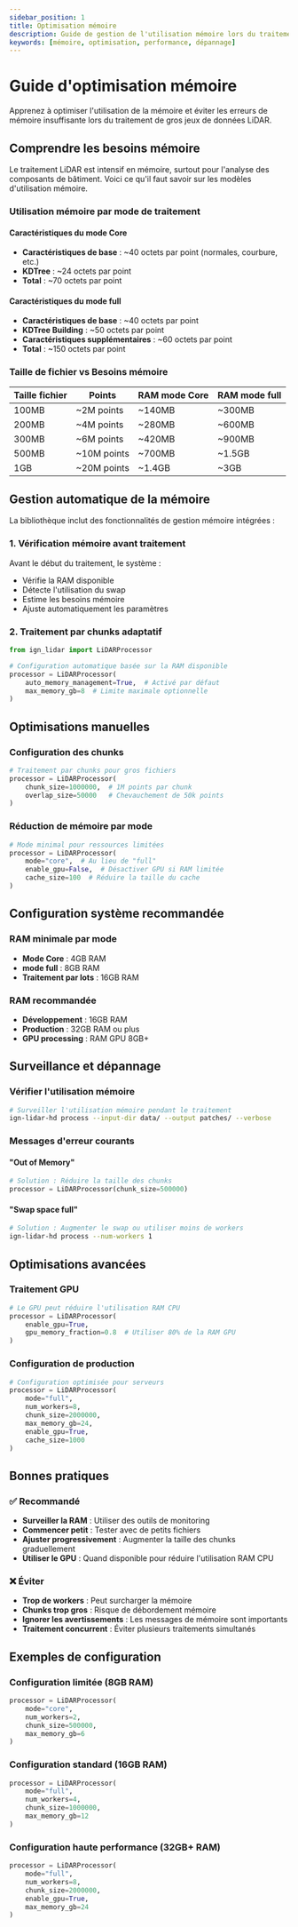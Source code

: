 ```yaml
---
sidebar_position: 1
title: Optimisation mémoire
description: Guide de gestion de l'utilisation mémoire lors du traitement LiDAR
keywords: [mémoire, optimisation, performance, dépannage]
---
```


# Guide d'optimisation mémoire

Apprenez à optimiser l'utilisation de la mémoire et éviter les erreurs de mémoire insuffisante lors du traitement de gros jeux de données LiDAR.

## Comprendre les besoins mémoire

Le traitement LiDAR est intensif en mémoire, surtout pour l'analyse des composants de bâtiment. Voici ce qu'il faut savoir sur les modèles d'utilisation mémoire.

### Utilisation mémoire par mode de traitement

#### Caractéristiques du mode Core

- **Caractéristiques de base** : ~40 octets par point (normales, courbure, etc.)
- **KDTree** : ~24 octets par point
- **Total** : ~70 octets par point

#### Caractéristiques du mode full

- **Caractéristiques de base** : ~40 octets par point
- **KDTree Building** : ~50 octets par point
- **Caractéristiques supplémentaires** : ~60 octets par point
- **Total** : ~150 octets par point

### Taille de fichier vs Besoins mémoire

| Taille fichier | Points      | RAM mode Core | RAM mode full |
| -------------- | ----------- | ------------- | ------------- |
| 100MB          | ~2M points  | ~140MB        | ~300MB        |
| 200MB          | ~4M points  | ~280MB        | ~600MB        |
| 300MB          | ~6M points  | ~420MB        | ~900MB        |
| 500MB          | ~10M points | ~700MB        | ~1.5GB        |
| 1GB            | ~20M points | ~1.4GB        | ~3GB          |

## Gestion automatique de la mémoire

La bibliothèque inclut des fonctionnalités de gestion mémoire intégrées :

### 1. Vérification mémoire avant traitement

Avant le début du traitement, le système :

- Vérifie la RAM disponible
- Détecte l'utilisation du swap
- Estime les besoins mémoire
- Ajuste automatiquement les paramètres

### 2. Traitement par chunks adaptatif

```python
from ign_lidar import LiDARProcessor

# Configuration automatique basée sur la RAM disponible
processor = LiDARProcessor(
    auto_memory_management=True,  # Activé par défaut
    max_memory_gb=8  # Limite maximale optionnelle
)
```

## Optimisations manuelles

### Configuration des chunks

```python
# Traitement par chunks pour gros fichiers
processor = LiDARProcessor(
    chunk_size=1000000,  # 1M points par chunk
    overlap_size=50000   # Chevauchement de 50k points
)
```

### Réduction de mémoire par mode

```python
# Mode minimal pour ressources limitées
processor = LiDARProcessor(
    mode="core",  # Au lieu de "full"
    enable_gpu=False,  # Désactiver GPU si RAM limitée
    cache_size=100  # Réduire la taille du cache
)
```

## Configuration système recommandée

### RAM minimale par mode

- **Mode Core** : 4GB RAM
- **mode full** : 8GB RAM
- **Traitement par lots** : 16GB RAM

### RAM recommandée

- **Développement** : 16GB RAM
- **Production** : 32GB RAM ou plus
- **GPU processing** : RAM GPU 8GB+

## Surveillance et dépannage

### Vérifier l'utilisation mémoire

```bash
# Surveiller l'utilisation mémoire pendant le traitement
ign-lidar-hd process --input-dir data/ --output patches/ --verbose
```

### Messages d'erreur courants

#### "Out of Memory"

```python
# Solution : Réduire la taille des chunks
processor = LiDARProcessor(chunk_size=500000)
```

#### "Swap space full"

```bash
# Solution : Augmenter le swap ou utiliser moins de workers
ign-lidar-hd process --num-workers 1
```

## Optimisations avancées

### Traitement GPU

```python
# Le GPU peut réduire l'utilisation RAM CPU
processor = LiDARProcessor(
    enable_gpu=True,
    gpu_memory_fraction=0.8  # Utiliser 80% de la RAM GPU
)
```

### Configuration de production

```python
# Configuration optimisée pour serveurs
processor = LiDARProcessor(
    mode="full",
    num_workers=8,
    chunk_size=2000000,
    max_memory_gb=24,
    enable_gpu=True,
    cache_size=1000
)
```

## Bonnes pratiques

### ✅ Recommandé

- **Surveiller la RAM** : Utiliser des outils de monitoring
- **Commencer petit** : Tester avec de petits fichiers
- **Ajuster progressivement** : Augmenter la taille des chunks graduellement
- **Utiliser le GPU** : Quand disponible pour réduire l'utilisation RAM CPU

### ❌ Éviter

- **Trop de workers** : Peut surcharger la mémoire
- **Chunks trop gros** : Risque de débordement mémoire
- **Ignorer les avertissements** : Les messages de mémoire sont importants
- **Traitement concurrent** : Éviter plusieurs traitements simultanés

## Exemples de configuration

### Configuration limitée (8GB RAM)

```python
processor = LiDARProcessor(
    mode="core",
    num_workers=2,
    chunk_size=500000,
    max_memory_gb=6
)
```

### Configuration standard (16GB RAM)

```python
processor = LiDARProcessor(
    mode="full",
    num_workers=4,
    chunk_size=1000000,
    max_memory_gb=12
)
```

### Configuration haute performance (32GB+ RAM)

```python
processor = LiDARProcessor(
    mode="full",
    num_workers=8,
    chunk_size=2000000,
    enable_gpu=True,
    max_memory_gb=24
)
```

